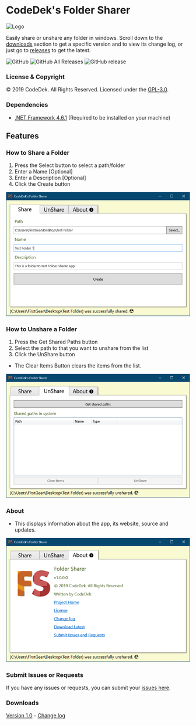 # CodeDek's Folder Sharer
![Logo](art/ic_folder_sharer.ico)

Easily share or unshare any folder in windows.
Scroll down to the [downloads](#downloads) section to get a specific version and to view its change log, or just go to [releases](https://github.com/codedek/CodeDek.FolderSharer/releases) to get the latest.

![GitHub](https://img.shields.io/github/license/codedek/codedek.foldersharer.svg)
![GitHub All Releases](https://img.shields.io/github/downloads/codedek/CodeDek.foldersharer/total.svg)
![GitHub release](https://img.shields.io/github/release/codedek/codedek.foldersharer.svg)

### License & Copyright
© 2019 CodeDek. All Rights Reserved.
Licensed under the [GPL-3.0](LICENSE).

### Dependencies
- [.NET Framework 4.6.1](https://dotnet.microsoft.com/download/dotnet-framework/net461) (Required to be installed on your machine)

## Features
### How to Share a Folder
1. Press the Select button to select a path/folder
2. Enter a Name [Optional]
3. Enter a Description [Optional]
4. Click the Create button

![Figure 1 Share a folder](art/share.png)


### How to Unshare a Folder
1. Press the Get Shared Paths button
2. Select the path to that you want to unshare from the list
3. Click the UnShare button

- The Clear Items Button clears the items from the list.

![Figure 2 Unshare a folder](art/unshare.png)


### About
- This displays information about the app, its website, source and updates.

![Figure 3 About Folder Sharer](art/about.png)

### Submit Issues or Requests
If you have any issues or requests, you can submit your [issues here](https://github.com/codedek/CodeDek.FolderSharer/issues).

### Downloads
[Version 1.0](https://github.com/codedek/CodeDek.FolderSharer/releases/tag/v1.0) **-** [Change log](CHANGELOG.md)

